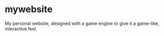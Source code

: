# mywebsite
My personal website, designed with a game engine to give it a game-like, interactive feel.
